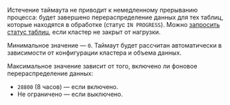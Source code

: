 Истечение таймаута не приводит к немедленному прерыванию процесса: будет завершено перераспределение данных для тех таблиц, которые находятся в обработке (статус `IN PROGRESS`). Можно [запросить статус таблиц](../../../../managed-greenplum/operations/cluster-expand.md#redistribute-monitoring), если кластер не закрыт от нагрузки.

Минимальное значение — `0`. Таймаут будет рассчитан автоматически в зависимости от конфигурации кластера и объема данных.

Максимальное значение зависит от того, включено ли фоновое перераспределение данных:

* `28800` (8 часов) — если включено.
* Не ограничено — если выключено.
